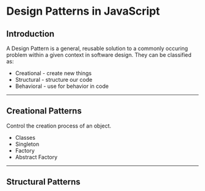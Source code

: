 # Design Patterns in JavaScript

## Introduction

A Design Pattern is a general, reusable solution to a commonly occuring problem within a given context in software design. They can be classified as:

- Creational - create new things
- Structural - structure our code
- Behavioral - use for behavior in code

---

## Creational Patterns

Control the creation process of an object.

- Classes
- Singleton
- Factory
- Abstract Factory

---

## Structural Patterns
